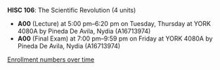 **HISC 106**: The Scientific Revolution (4 units)

- **A00** (Lecture) at 5:00 pm–6:20 pm on Tuesday, Thursday at YORK 4080A by Pineda De Avila, Nydia (A16713974)
- **A00** (Final Exam) at 7:00 pm–9:59 pm on Friday at YORK 4080A by Pineda De Avila, Nydia (A16713974)

[Enrollment numbers over time](./HISC106.tsv)

